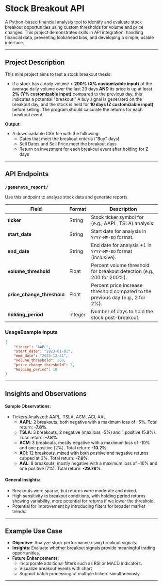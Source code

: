 # Stock Breakout API
 A Python-based financial analysis tool to identify and evaluate stock breakout opportunities using custom thresholds for volume and price changes. This project demonstrates skills in API integration, handling financial data, preventing lookahead bias, and developing a simple, usable interface.

---

## **Project Description**

This mini project aims to test a stock breakout thesis:
- If a stock has a daily volume > **200% (X% customizable input)** of the average daily volume over the last 20 days **AND** its price is up at least **2% (Y% customizable input)** compared to the previous day, this indicates a potential "breakout." A buy signal is generated on the breakout day, and the stock is held for **10 days (Z customizable input)** before selling. The program should calculate the returns for each breakout event.

**Output**:
   - A downloadable CSV file with the following:
     - Dates that meet the breakout criteria ("Buy" days)
     - Sell Dates and Sell Price meet the breakout days
     - Return on investment for each breakout event after holding for Z days

---

## **API Endpoints**

### **`/generate_report/`**  

Use this endpoint to analyze stock data and generate reports.


| Field                      | Format        | Description                                                                                      |
|----------------------------|---------------|--------------------------------------------------------------------------------------------------|
| **ticker**                 | String        | Stock ticker symbol for (e.g., AAPL, TSLA) analysis.                                                               |
| **start_date**             | String        | Start date for analysis in `YYYY-MM-DD` format.                                                 |
| **end_date**               | String        | End date for analysis +1 in `YYYY-MM-DD` format (inclusive).                                        |
| **volume_threshold**       | Float         | Percent volume threshold for breakout detection (e.g., 200 for 200%).                           |
| **price_change_threshold** | Float         | Percent price increase threshold compared to the previous day (e.g., 2 for 2%).                 |
| **holding_period**         | Integer       | Number of days to hold the stock post-breakout.                                                 |



### UsageExample Inputs
```json
{
    "ticker": "AAPL",
    "start_date": "2023-01-01",
    "end_date": "2023-12-31",
    "volume_threshold": 200,
    "price_change_threshold": 2,
    "holding_period": 10
}
```
---

## **Insights and Observations**

#### Sample Observations:

- Tickers Analyzed: AAPL, TSLA, ACM, ACI, AAL
  - **AAPL**: 2 breakouts, both negative with a maximum loss of -5%. Total return: **-7.8%**.
  - **TSLA**: 3 breakouts, 2 negative (max loss -5%) and 1 positive (5.9%). Total return: **-7.8%**.
  - **ACM**: 3 breakouts, mostly negative with a maximum loss of -10% and one positive (2%). Total return: **-10.2%**.
  - **ACI**: 12 breakouts, mixed with both positive and negative returns capped at 3%. Total return: **-7.6%**.
  - **AAL**: 8 breakouts, mostly negative with a maximum loss of -10% and one positive (7%). Total return: **-29.78%**.

#### **General Insights**:
  - Breakouts were sparse, but returns were moderate and mixed.
  - High sensitivity to breakout conditions, with holding period returns showing variability, more potential for returns if we lower the threshold.
  - Potential for improvement by introducing filters for broader market trends.
---
## Example Use Case

- **Objective**: Analyze stock performance using breakout signals.
- **Insights**: Evaluate whether breakout signals provide meaningful trading opportunities.
- **Future Enhancements**:
  - Incorporate additional filters such as RSI or MACD indicators.
  - Visualize breakout events with chart
  - Support batch processing of multiple tickers simultaneously.

---